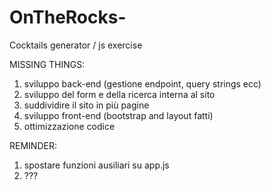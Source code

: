 # OnTheRocks-
Cocktails generator / js exercise

MISSING THINGS:
1) sviluppo back-end (gestione endpoint, query strings ecc)
2) sviluppo del form e della ricerca interna al sito
3) suddividire il sito in più pagine 
4) sviluppo front-end (bootstrap and layout fatti)
5) ottimizzazione codice

REMINDER:
1) spostare funzioni ausiliari su app.js
2) ???